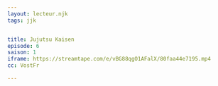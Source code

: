```yaml
---
layout: lecteur.njk
tags: jjk


title: Jujutsu Kaisen
episode: 6
saison: 1
iframe: https://streamtape.com/e/vBG88qgO1AFalX/80faa44e7195.mp4
cc: VostFr

---
```

    